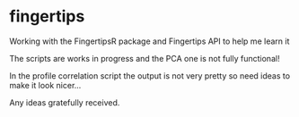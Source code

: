 # fingertips

Working with the FingertipsR package and Fingertips API to help me learn it

The scripts are works in progress and the PCA one is not fully functional!

In the profile correlation script the output is not very pretty so need ideas to make it look nicer...

Any ideas gratefully received.
